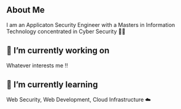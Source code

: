 ## About Me
I am an Applicaton Security Engineer with a Masters in Information Technology concentrated in Cyber Security 👨‍🎓
## 🔭 I’m currently working on 
Whatever interests me ‼️
## 🌱 I’m currently learning 
Web Security, Web Development, Cloud Infrastructure ☁️
